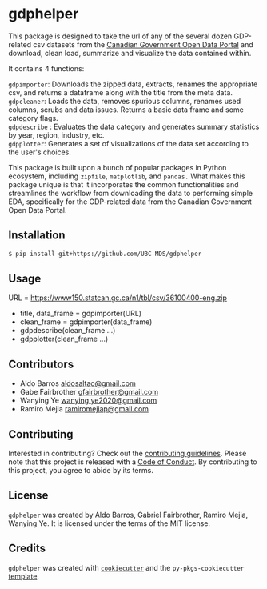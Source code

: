# gdphelper

This package is designed to take the url of any of the several dozen GDP-related csv datasets from the [Canadian Government Open Data Portal](https://open.canada.ca/en/open-data) and download, clean load, summarize and visualize the data contained within.  

It contains 4 functions:

`gdpimporter`: Downloads the zipped data, extracts, renames the appropriate csv, and returns a dataframe along with the title from the meta data.    
`gdpcleaner`: Loads the data, removes spurious columns, renames used columns, scrubs and data issues. Returns a basic data frame and some category flags.   
`gdpdescribe` : Evaluates the data category and generates summary statistics by year, region, industry, etc.  
`gdpplotter`: Generates a set of visualizations of the data set according to the user's choices.

This package is built upon a bunch of popular packages in Python ecosystem, including
`zipfile`, `matplotlib`, and  `pandas.` What makes this package unique is that it incorporates the common functionalities and streamlines the workflow from downloading the data to performing simple EDA, specifically for the GDP-related data from the Canadian Government Open Data Portal.

## Installation

```bash
$ pip install git+https://github.com/UBC-MDS/gdphelper

```

## Usage
URL = https://www150.statcan.gc.ca/n1/tbl/csv/36100400-eng.zip
- title, data_frame = gdpimporter(URL)
- clean_frame = gdpimporter(data_frame)
- gdpdescribe(clean_frame ...)
- gdpplotter(clean_frame ...)

## Contributors

- Aldo Barros          aldosaltao@gmail.com
- Gabe Fairbrother     gfairbrother@gmail.com
- Wanying Ye           wanying.ye2020@gmail.com
- Ramiro Mejia         ramiromejiap@gmail.com

## Contributing

Interested in contributing? Check out the [contributing guidelines](https://github.com/UBC-MDS/Group_03_GOV_CA_GDP_HELPER/blob/main/CONTRIBUTING.md). Please note that this project is released with a [Code of Conduct](https://github.com/UBC-MDS/Group_03_GOV_CA_GDP_HELPER/blob/main/CONDUCT.md). By contributing to this project, you agree to abide by its terms.

## License

`gdphelper` was created by Aldo Barros, Gabriel Fairbrother, Ramiro Mejia, Wanying Ye. It is licensed under the terms of the MIT license.

## Credits

`gdphelper` was created with [`cookiecutter`](https://cookiecutter.readthedocs.io/en/latest/) and the `py-pkgs-cookiecutter` [template](https://github.com/py-pkgs/py-pkgs-cookiecutter).
